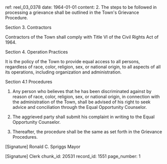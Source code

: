 ref: reel_03_0378
date: 1964-01-01
content: 2. The steps to be followed in processing a grievance shall be outlined in the Town's Grievance Procedure.

Section 3. Contractors

Contractors of the Town shall comply with Title VI of the Civil Rights Act of 1964.

Section 4. Operation Practices

It is the policy of the Town to provide equal access to all persons, regardless of race, color, religion, sex, or national origin, to all aspects of all its operations, including organization and administration.

Section 4.1 Procedures

1. Any person who believes that he has been discriminated against by reason of race, color, religion, sex, or national origin, in connection with the administration of the Town, shall be advised of his right to seek advice and conciliation through the Equal Opportunity Counselor.

2. The aggrieved party shall submit his complaint in writing to the Equal Opportunity Counselor.

3. Thereafter, the procedure shall be the same as set forth in the Grievance Procedures.

[Signature]
Ronald C. Spriggs
Mayor

[Signature]
Clerk
chunk_id: 20531
record_id: 1551
page_number: 1

